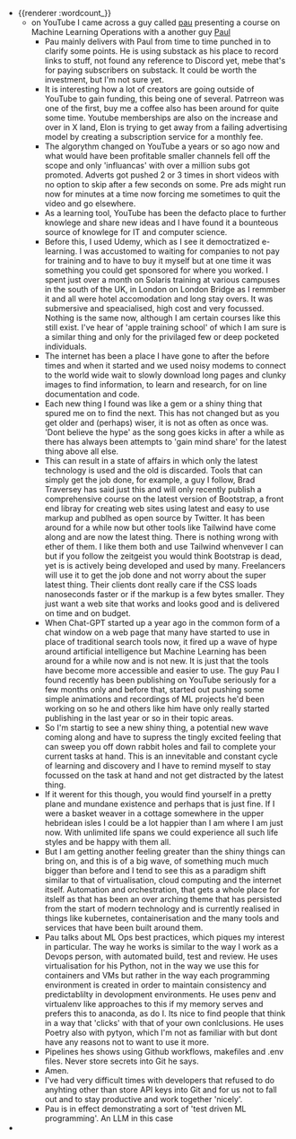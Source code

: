 - {{renderer :wordcount_}}
	- on YouTube I came across a guy called [pau](https://substack.com/@paulabartabajo) presenting a course on Machine Learning Operations with a another guy [Paul](https://substack.com/@pauliusztin) 
		- Pau mainly delivers with Paul from time to time punched in to clarify some points. He is using substack as his place to record links to stuff, not found any reference to Discord yet, mebe that's for paying subscribers on substack. It could be worth the investment, but I'm not sure yet.
		- It is interesting how a lot of creators are going outside of YouTube to gain funding, this being one of several. Patrreon was one of the first, buy me a coffee also has been around for quite some time. Youtube memberships are also on the increase and over in X land, Elon is trying to get away from a failing advertising model by creating a subscription service for a monthly fee. 
		- The algorythm changed on YouTube a years or so ago now and what would have been profitable smaller channels fell off the scope and only 'influancas' with over a million subs got promoted. Adverts got pushed 2 or 3 times in short videos with no option to skip after a few seconds on some. Pre ads might run now for minutes at a time now forcing me sometimes to quit the video and go elsewhere.
		- As a learning tool, YouTube has been the defacto place to further knowlege and share new ideas and I have found it a bounteous source of knowlege for IT and computer science. 
		- Before this, I used Udemy, which as I see it democtratized e-learning. I was accustomed to waiting for companies to not pay for training and to have to buy it myself but at one time it was something you could get sponsored for where you worked. I spent just over a month on Solaris training at various campuses in the south of the UK, in London on London Bridge as I remmber it and all were hotel accomodation and long stay overs. It was submersive and speacialised, high cost and very focussed. Nothing is the same now, although I am certain courses like this still exist. I've hear of 'apple training school' of which I am sure is a similar thing and only for the privilaged few or deep pocketed individuals.
		- The internet has been a place I have gone to after the before times and when it started and we used noisy modems to connect to the world wide wait to slowly download long pages and clunky images to find information, to learn and research, for on line documentation and code.
		- Each new thing I found was like a gem or a shiny thing that spured me on to find the next. This has not changed but as you get older and (perhaps) wiser, it is not as often as once was. 'Dont believe the hype' as the song goes kicks in after a while as there has always been attempts to 'gain mind share' for the latest thing above all else. 
		- This can result in a state of affairs in which only the latest technology is used and the old is discarded. Tools that can simply get the job done, for example, a guy I follow, Brad Traversey has said just this and will only recently publish a comprehensive course on the latest version of Bootstrap, a front end libray for creating web sites using latest and easy to use markup and publhed as open source by Twitter. It has been around for a while now but other tools like Tailwind have come along and are now the latest thing. There is nothing wrong with ether of them. I like them both and use Tailwind whenvever I can but if you follow the zeitgeist you would think Bootstrap is dead, yet is is actively being developed and used by many. Freelancers will use it to get the job done and not worry about the super latest thing. Their clients dont really care if the CSS loads nanoseconds faster or if the markup is a few bytes smaller. They just want a web site that works and looks good and is delivered on time and on budget.
		- When Chat-GPT started up a year ago in the common form of a chat window on a web page that many have started to use in place of traditional search tools now, it fired up a wave of hype around artificial intelligence but Machine Learning has been around for a while now and is not new. It is just that the tools have become more accessible and easier to use. The guy Pau I found recently has been publishing on YouTube seriously for a few months only and before that, started out pushing some simple animations and recordings of ML projects he'd been working on so he and others like him have only really started publishing in the last year or so in their topic areas.
		- So I'm startig to see a new shiny thing, a potential new wave coming along and have to supress the tingly excited feeling that can sweep you off down rabbit holes and fail to complete your current tasks at hand. This is an innevitable and constant cycle of learning and discovery and I have to remind myself to stay focussed on the task at hand and not get distracted by the latest thing.
		- If it werent for this though, you would find yourself in a pretty plane and mundane existence and perhaps that is just fine. If I were a basket weaver in a cottage somewhere in the upper hebridean isles I could be a lot happier than I am where I am just now. With unlimited life spans we could experience all such life styles and be happy with them all.
		- But I am getting another feeling greater than the shiny things can bring on, and this is of a big wave, of something much much bigger than before and I tend to see this as a paradigm shift similar to that of virtualisation, cloud computing and the internet itself. Automation and orchestration, that gets a whole place for itslelf as that has been an over arching theme that has persisted from the start of modern technology and is currently realised in things like kubernetes, containerisation and the many tools and services that have been built around them.
		- Pau talks about ML Ops best practices, which piques my interest in particular. The way he works is similar to the way I work as a Devops person, with automated build, test and review. He uses virtualisation for his Python, not in the way we use this for containers and VMs but rather in the way each programming environment is created in order to maintain consistency and predictablilty in devolopment environments. He uses penv and virtualenv like approaches to this if my memory serves and prefers this to anaconda, as do I. Its nice to find people that think in a way that 'clicks' with that of your own conlclusions. He uses Poetry also with pytyon, which I'm not as familiar with but dont have any reasons not to want to use it more.
		- Pipelines hes shows using Github workflows, makefiles and .env files. Never store secrets into Git he says.
		- Amen.
		- I've had very difficult times with developers that refused to do anyhting other than store API keys into Git and for us not to fall out and to stay productive and work together 'nicely'. 
		- Pau is in effect demonstrating a sort of 'test driven ML programming'. An LLM in this case 
-